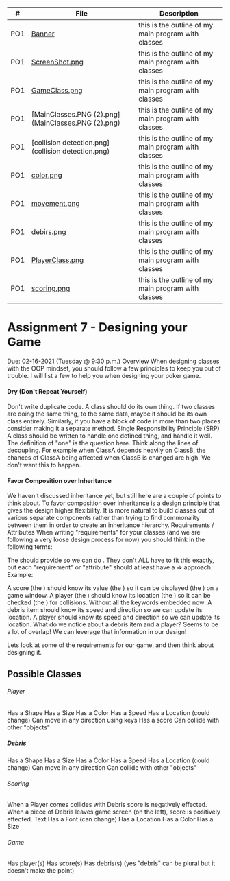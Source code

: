 |   #   | File                             | Description                                                    |
| :---: | -------------------------------- | -------------------------------------------------------------- |
|   PO1   | [Banner](Banner)| this is the outline of my main program with classes |
|   PO1   | [ScreenShot.png](MainClasses.PNG.png)| this is the outline of my main program with classes |
|   PO1   | [GameClass.png](gameclass.png)| this is the outline of my main program with classes |
|   PO1   | [MainClasses.PNG (2).png](MainClasses.PNG (2).png)| this is the outline of my main program with classes |
|   PO1   | [collision detection.png](collision detection.png)| this is the outline of my main program with classes |
|   PO1   | [color.png](color.png)| this is the outline of my main program with classes |
|   PO1   | [movement.png](movement.png)| this is the outline of my main program with classes |
|   PO1   | [debirs.png](debris.png)| this is the outline of my main program with classes |
|   PO1   | [PlayerClass.png](playerclass.png)| this is the outline of my main program with classes |
|   PO1   | [scoring.png](scoring.png)| this is the outline of my main program with classes |







# Assignment 7 - Designing your Game
Due: 02-16-2021 (Tuesday @ 9:30 p.m.)
Overview
When designing classes with the OOP mindset, you should follow a few principles to keep you out of trouble. I will list a few to help you when designing your poker game.

#### Dry (Don't Repeat Yourself)
Don't write duplicate code.
A class should do its own thing. If two classes are doing the same thing, to the same data, maybe it should be its own class entirely.
Similarly, if you have a block of code in more than two places consider making it a separate method.
Single Responsibility Principle (SRP)
A class should be written to handle one defined thing, and handle it well.
The definition of "one" is the question here.
Think along the lines of decoupling. For example when ClassA depends heavily on ClassB, the chances of ClassA being affected when ClassB is changed are high. We don't want this to happen.
#### Favor Composition over Inheritance
We haven't discussed inheritance yet, but still here are a couple of points to think about.
To favor composition over inheritance is a design principle that gives the design higher flexibility.
It is more natural to build classes out of various separate components rather than trying to find commonality between them in order to create an inheritance hierarchy.
Requirements / Attributes
When writing "requirements" for your classes (and we are following a very loose design process for now) you should think in the following terms:

The <thing> should provide <something> so we can do <this>.
They don't ALL have to fit this exactly, but each "requirement" or "attribute" should at least have a <subject> => <verb> approach.
Example:

A score (the <thing>) should know its value (the <something>) so it can be displayed (the <this>) on a game window.
A player (the <thing>) should know its location (the <something>) so it can be checked (the <this>) for collisions.
Without all the keywords embedded now:
A debris item should know its speed and direction so we can update its location.
A player should know its speed and direction so we can update its location.
What do we notice about a debris item and a player? Seems to be a lot of overlap! We can leverage that information in our design!

Lets look at some of the requirements for our game, and then think about designing it.

## Possible Classes

###### Player
Has a Shape
Has a Size
Has a Color
Has a Speed
Has a Location (could change)
Can move in any direction using keys
Has a score
Can collide with other "objects"
##### Debris
Has a Shape
Has a Size
Has a Color
Has a Speed
Has a Location (could change)
Can move in any direction
Can collide with other "objects"
###### Scoring
When a Player comes collides with Debris score is negatively effected.
When a piece of Debris leaves game screen (on the left), score is positively effected.
Text
Has a Font (can change)
Has a Location
Has a Color
Has a Size
###### Game
Has player(s)
Has score(s)
Has debris(s) (yes "debris" can be plural but it doesn't make the point)
